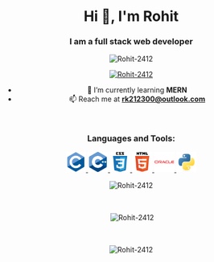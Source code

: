 <h1 align="center">Hi 👋, I'm Rohit</h1>
<h3 align="center">I am a full stack web developer</h3>

<p align="center"> <img src="https://komarev.com/ghpvc/?username=Rohit-2412&label=Profile%20views&color=0e75b6&style=flat" alt="Rohit-2412" /> </p>

<p align="center"> <a href="https://github.com/ryo-ma/github-profile-trophy"><img src="https://github-profile-trophy.vercel.app/?username=Rohit-2412&theme=nord&no-frame=true&no-bg=false&margin-w=4" alt="Rohit-2412" /></a> </p>

<p align="center">
<ul align = "center">
<li>🌱 I’m currently learning <b>MERN</b>
<li> 📫 Reach me at <a href="mailto:rk212300@outlook.com"> <b>rk212300@outlook.com</b></a>
</ul>
</p>

<br>

<h3 align="center">Languages and Tools:</h3>
<p align="center"> <a href="https://www.cprogramming.com/" target="_blank" rel="noreferrer"> <img src="https://raw.githubusercontent.com/devicons/devicon/master/icons/c/c-original.svg" alt="c" width="40" height="40"/> </a> <a href="https://www.w3schools.com/cpp/" target="_blank" rel="noreferrer"> <img src="https://raw.githubusercontent.com/devicons/devicon/master/icons/cplusplus/cplusplus-original.svg" alt="cplusplus" width="40" height="40"/> </a> <a href="https://www.w3schools.com/css/" target="_blank" rel="noreferrer"> <img src="https://raw.githubusercontent.com/devicons/devicon/master/icons/css3/css3-original-wordmark.svg" alt="css3" width="40" height="40"/> </a> <a href="https://www.w3.org/html/" target="_blank" rel="noreferrer"> <img src="https://raw.githubusercontent.com/devicons/devicon/master/icons/html5/html5-original-wordmark.svg" alt="html5" width="40" height="40"/> </a> <a href="https://www.oracle.com/" target="_blank" rel="noreferrer"> <img src="https://raw.githubusercontent.com/devicons/devicon/master/icons/oracle/oracle-original.svg" alt="oracle" width="40" height="40"/> </a> <a href="https://www.python.org" target="_blank" rel="noreferrer"> <img src="https://raw.githubusercontent.com/devicons/devicon/master/icons/python/python-original.svg" alt="python" width="40" height="40"/> </a> </p>

<p align ="center"><img align="center" src="https://github-readme-stats-Rohit-2412.vercel.app/api/top-langs?username=Rohit-2412&show_icons=true&locale=en&layout=compact&theme=vue-dark&hide_border=true&include_all_commits=false&count_private=true&bg_color=2e3440&border_radius=14" alt="Rohit-2412" /></p>
<br>

<p align = "center">&nbsp;<img align="center" src="https://github-readme-stats-Rohit-2412.vercel.app/api?username=Rohit-2412&theme=vue-dark&show_icons=true&locale=en&hide_border=true&include_all_commits=true&count_private=true&bg_color=2e3440&border_radius=14" alt="Rohit-2412" /></p>
<br>

<p align = "center"><img align="center" src="https://github-readme-streak-stats.herokuapp.com/?user=Rohit-2412&theme=vue-dark&hide_border=true&border_radius=14&background=2e3440" alt="Rohit-2412" /></p>
